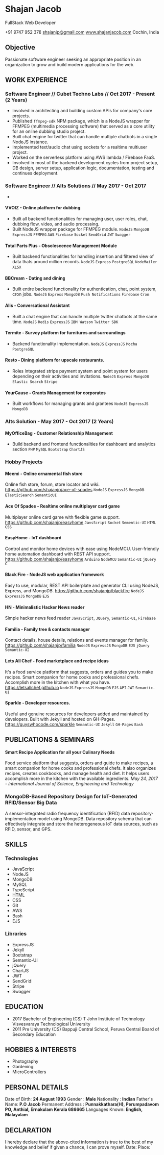 # Shajan Jacob
FullStack Web Developer

+91 9747 952 378
shajanjp@gmail.com
www.shajanjacob.com
Cochin, India

## Objective
Passionate software engineer seeking an appropriate position in an organization to grow and build modern applications for the web.

## WORK EXPERIENCE

### Software Engineer // Cubet Techno Labs // Oct 2017 - Present (2 Years)
* Involved in architecting and building custom APIs for company's core projects.
* Published `ffmpeg-sdk` NPM package, which is a NodeJS wrapper for FFMPEG (multimedia processing software) that served as a core utility for an online dubbing studio project.
* Built chat engine for twitter that can handle multiple chatbots in a single NodeJS instance.
* Implemented text/audio chat using sockets for a realtime multiuser project.
* Worked on the serverless platform using AWS lambda / Firebase FaaS.
* Involved in most of the backend development cycles from project setup, DB design, server setup, application logic, documentation, testing and continues deployment.

### Software Engineer // Alts Solutions // May 2017 - Oct 2017
* 
#### VVOIZ - Online platform for dubbing
* Built all backend functionalities for managing user, user roles, chat, dubbing flow, video, and audio processing.
* Built NodeJS wrapper package for FFMPEG module.
`NodeJS` `MongoDB` `ExpressJS` `FFMPEG` `AWS` `Firebase` `Socket` `SendGrid` `JWT` `Swagger`

#### Total Parts Plus - Obsolescence Management Module
* Built backend functionalities for handling insertion and filtered view of data thats around million records.
`NodeJS` `Express` `PostgreSQL` `NodeMailer` `XLSX`

#### BBCream - Dating and dining
* Built entire backend functionality for authentication, chat, point system, cron jobs.
`NodeJS` `Express` `MongoDB` `Push Notifications` `Firebase` `Cron`

#### Alis - Conversational Assistant
* Built a chat engine that can handle multiple twitter chatbots at the same time.
`NodeJS` `Redis` `ExpressJS` `IBM Watson` `Twitter SDK` 

#### Termite - Survey platform for furnitures and surroundings
* Backend functionality implementation.
`NodeJS` `ExpressJS` `Mocha` `PostgreSQL`

#### Resto - Dining platform for upscale restaurants.
* Roles Integrated stripe payment system and point system for users depending on their activities and invitations.
`NodeJS` `Express` `MongoDB` `Elastic Search` `Stripe`

#### YourCause - Grants Management for corporates
* Built workflows for managing grants and grantees
`NodeJS` `ExpressJS` `MongoDB`

### Alts Solution - May 2017 - Oct 2017 (2 Years)

#### MyOfficeBag - Customer Relationship Management
* Build backend and frontend functionalities for dashboard and analytics section
`PHP` `MySQL` `Bootstrap` `ChartJS`

### Hobby Projects

#### Meemi - Online ornamental fish store
Online fish store, forum, store locator and wiki.
https://github.com/shajanjp/ace-of-spades
`NodeJS` `ExpressJS` `MongoDB` `ElasticSearch` `SemanticUI`  

#### Ace Of Spades - Realtime online multiplayer card game
Multiplayer online card game with flexible game support.
https://github.com/shajanjp/easyhome
`JavsScript` `Socket` `Sementic-UI` `HTML` `CSS`

#### EasyHome - IoT dashboard
Control and monitor home devices with ease using NodeMCU. User-friendly home automation dashboard with REST API support.
https://github.com/shajanjp/easyhome
`Arduino` `NodeMCU` `Semantic-UI` `jQuery` `C`

#### Black Fire - NodeJS web application framework
Easy to use, modular, REST API boilerplate and generator CLI using NodeJS, Express, and MongoDB.
https://github.com/shajanjp/blackfire
`NodeJS` `ExpressJS` `MongoDB` `EJS`

#### HN - Minimalistic Hacker News reader
Simple hacker news feed reader
`JavaScript`, `JQuery`, `Semantic-UI`, `Firebase`

#### Familia - Family tree & contacts manager
Contact details, house details, relations and events manager for family.
https://github.com/shajanjp/familia
`NodeJS` `ExpressJS` `MongoDB` `EJS` `jQuery` `Semantic-UI`

#### Lets All Chef - Food marketplace and recipe ideas
It's a food service platform that suggests, orders and guides you to make recipes. Smart companion for home cooks and professional chefs. Accomplish more in the kitchen with what you have.
https://letsallchef.github.io
`NodeJS` `ExpressJS` `MongoDB` `EJS` `API` `JWT` `Semantic-UI`

#### Sparkle - Developer resources.
Useful and genuine resources for developers added and maintained by developers. Built with Jekyll and hosted on GH-Pages.
https://guyswhocode.com/sparkle
`Semantic-UI` `Jekyll` `GH-Pages` `Bash`

## PUBLICATIONS & SEMINARS
#### Smart Recipe Application for all your Culinary Needs
Food service platform that suggests, orders and guide to make recipes, a smart companion for home cooks and professional chefs. It also organizes recipes, creates cookbooks, and manage health and diet. It helps users accomplish more in the kitchen with the available ingredients. 
*May 24, 2017 - International Journal of Science, Engineering and Technology*

### MongoDB-Based Repository Design for IoT-Generated RFID/Sensor Big Data
A sensor-integrated radio frequency identification (RFID) data repository-implementation model using MongoDB. Data repository schema that can effectively integrate and store the heterogeneous IoT data sources, such as RFID, sensor, and GPS.

## SKILLS
### Technologies
* JavaScript
* NodeJS
* MongoDB
* MySQL
* TypeScript
* HTML
* CSS 
* Git
* AWS
* Bash
* EJS

### Libraries
* ExpressJS
* Jekyll
* Bootstrap
* Semantic-UI
* jQuery
* ChartJS
* JWT
* SendGrid 
* Stripe
* Swagger

## EDUCATION 
*    2017 
   Bachelor of Engineering (CS)
   T John Institute of Technology
   Visvesvaraya Technological University
*    2011
   Pre University (CS)
   Bappuji Central School, Peruva
   Central Board of Secondary Education

## HOBBIES & INTERESTS
* Photography 
* Gardening
* MicroControllers

## PERSONAL DETAILS
Date of Birth: **24 August 1993**
Gender : **Male**
Nationality : **Indian**
Father's Name: **P.O Jacob**
Permanent Address :
**Punnakkathara(H), Perumpadavom PO, Anthial, Ernakulam Kerala 686665**
Languages Known: **English, Malayalam**

## DECLARATION
I hereby declare that the above-cited information is true to the best of my knowledge and belief if given a chance, I can prove myself.
Date:
Place: